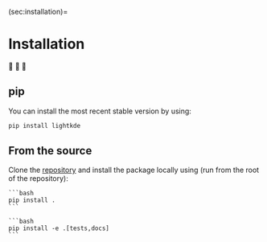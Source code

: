 (sec:installation)=
# Installation

🥚 🐣 🐥

## pip

You can install the most recent stable version by using:

```bash
pip install lightkde
```

## From the source

Clone the [repository][repository] and install the package locally using (run from the
root of the repository):

````{tab} User
```bash
pip install .
```
````

````{tab} Developer
```bash
pip install -e .[tests,docs]
```
````

[repository]: https://github.com/rozsasarpi/lightkde
